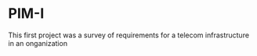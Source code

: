 # PIM-I
This first project was a survey of requirements for a telecom infrastructure in an onganization

